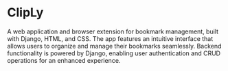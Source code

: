 # ClipLy
A web application and browser extension for bookmark management, built with Django, HTML, and CSS. The app features an intuitive interface that allows users to organize and manage their bookmarks seamlessly. Backend functionality is powered by Django, enabling user authentication and CRUD operations for an enhanced experience.
